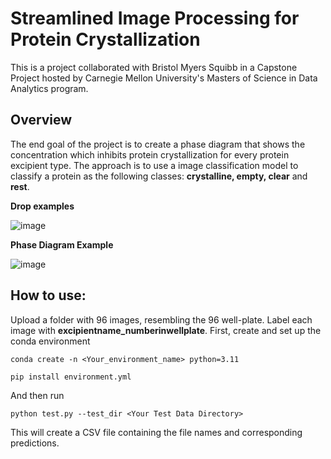 # Streamlined Image Processing for Protein Crystallization

This is a project collaborated with Bristol Myers Squibb in a Capstone Project hosted by Carnegie Mellon University's Masters of Science in Data Analytics program.

## Overview

The end goal of the project is to create a phase diagram that shows the concentration which inhibits protein crystallization for every protein excipient type. The approach is to use a image classification model to classify a protein as the following classes: **crystalline, empty, clear** and **rest**. 

**Drop examples**

![image](https://github.com/RichardWang2/BMS_Project/assets/41966482/934357ce-af91-41cb-b091-1710ace811b3)

**Phase Diagram Example**

![image](https://github.com/RichardWang2/BMS_Project/assets/41966482/58b98532-f3f8-420b-83f1-c4118db41a75)

## How to use:

Upload a folder with 96 images, resembling the 96 well-plate. Label each image with **excipientname_numberinwellplate**. 
First, create and set up the conda environment 

`conda create -n <Your_environment_name> python=3.11`

`pip install environment.yml`

And then run 

`python test.py --test_dir <Your Test Data Directory>`

This will create a CSV file containing the file names and corresponding predictions.



